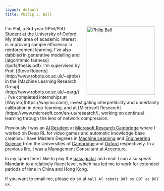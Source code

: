 ```yaml
---
layout: default
title: Philip J. Ball
---
```

<img style="padding: 0.2em 1.5em; float: right;" src="/assets/img/me.png" alt="Philip Ball" height="220"/>
I'm Phil, a 3rd year DPhil/PhD Student at the University of Oxford. My main area of academic interest is improving sample efficiency in reinforcement learning. I've also dabbled in generative modelling and [algorithmic fairness](/pdfs/thesis.pdf). I'm supervised by Prof. [Steve Roberts](http://www.robots.ox.ac.uk/~sjrob/) in the [Machine Learning Research Group](http://www.robots.ox.ac.uk/~parg/). I've completed internships at [Waymo](https://waymo.com/), investigating interpretibility and uncertainty calibration in deep-learning, and at [Microsoft Research](https://www.microsoft.com/en-us/research/), working on continual learning through the lens of network compression.

Previously I was an [AI Resident](https://www.microsoft.com/en-us/research/academic-program/microsoft-ai-residency-program/) at [Microsoft Research Cambridge](https://www.microsoft.com/en-us/research/lab/microsoft-research-cambridge/) where I worked on Deep RL for video games and automatic knowledge base creation. I have Masters Degrees in [Machine Learning](http://www.mlmi.eng.cam.ac.uk/) and [Engineering Science](https://www.ox.ac.uk/admissions/undergraduate/courses-listing/engineering-science) from the Universities of [Cambridge](https://cam.ac.uk) and [Oxford](https://ox.ac.uk) respectively. In a previous life, I was a Management Consultant at [Accenture](https://accenture.com).

In my spare time I like to play the [bass guitar](https://www.youtube.com/user/PhilPlaysBass) and read. I can also speak Mandarin to a relatively fluent level, which has led me to work for extended periods of time in China and Hong Kong.

If you want to email me, please do so at `ball AT robots DOT ox DOT ac DOT uk`.
